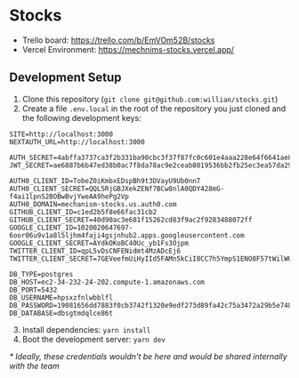 # Stocks

- Trello board: https://trello.com/b/EmVOm52B/stocks
- Vercel Environment: https://mechnims-stocks.vercel.app/

## Development Setup

1. Clone this repository (`git clone git@github.com:willian/stocks.git`)
2. Create a file `.env.local` in the root of the repository you just cloned and the following development keys:

```
SITE=http://localhost:3000
NEXTAUTH_URL=http://localhost:3000

AUTH_SECRET=4abffa3737ca3f2b331ba90cbc3f37f87fc0c601e4aaa228e64f6641ae808f9aabfd0966a1a5aeec
JWT_SECRET=ae6887b6b47ed38b0ac7f8da78ac9e2ceab8019536bb2fb25ec3ea57da295ae0959b2f641dd455f3

AUTH0_CLIENT_ID=TobeZ0iKmbxEDspBh9t3DVayU9Ub0nnT
AUTH0_CLIENT_SECRET=QQL5RjGBJXekZENf7BCw8nlA0QDY428mG-f4ai1lpnS2BOBwBvjYweAA9hePg2Vp
AUTH0_DOMAIN=mechanism-stocks.us.auth0.com
GITHUB_CLIENT_ID=c1ed2b5f8e66fac31cb2
GITHUB_CLIENT_SECRET=40d90ac3e681f15262cd83f9ac2f9283488072ff
GOOGLE_CLIENT_ID=1020020647697-6oor06u9v1a8l5ljhm4faji4gsjnhub2.apps.googleusercontent.com
GOOGLE_CLIENT_SECRET=AYdkOKoBC40Uc_yb1Fs3Ojpm
TWITTER_CLIENT_ID=qpL5vDsCNFENidmt4MzADcEj6
TWITTER_CLIENT_SECRET=7GEVeefmUiHyIId5FAMn5kCiI8CC7h5YmpS1ENO8F57tWilW0y

DB_TYPE=postgres
DB_HOST=ec2-34-232-24-202.compute-1.amazonaws.com
DB_PORT=5432
DB_USERNAME=hpsxzfnlwbblfl
DB_PASSWORD=19081656dd7883f0cb3742f1320e9edf273d89fa42c75a3472a29b5e7487e478
DB_DATABASE=dbsgtmdqlce86t
```
3. Install dependencies: `yarn install`
4. Boot the development server: `yarn dev`

_* Ideally, these credentials wouldn't be here and would be shared internally with the team_
